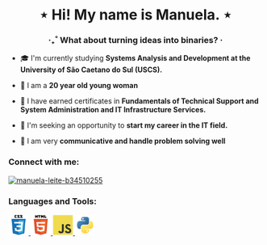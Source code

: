 <h1 align="center">⋆ Hi! My name is Manuela. ⋆</h1>
<h3 align="center">‧₊˚ What about turning ideas into binaries? ‧</h3>

- 🎓 I'm currently studying **Systems Analysis and Development at the University of São Caetano do Sul (USCS).**

- 🌙 I am a **20 year old young woman**

- 📝 I have earned certificates in **Fundamentals of Technical Support and System Administration and IT Infrastructure Services.**

- 🔎 I'm seeking an opportunity to **start my career in the IT field.**

- 💬 I am very **communicative and handle problem solving well**

<h3 align="left">Connect with me:</h3>
<p align="left">
<a href="https://linkedin.com/in/manuela-leite-b34510255" target="blank"><img align="center" src="https://raw.githubusercontent.com/rahuldkjain/github-profile-readme-generator/master/src/images/icons/Social/linked-in-alt.svg" alt="manuela-leite-b34510255" height="30" width="40" /></a>
</p>

<h3 align="left">Languages and Tools:</h3>
<p align="left"> <a href="https://www.w3schools.com/css/" target="_blank" rel="noreferrer"> <img src="https://raw.githubusercontent.com/devicons/devicon/master/icons/css3/css3-original-wordmark.svg" alt="css3" width="40" height="40"/> </a> <a href="https://www.w3.org/html/" target="_blank" rel="noreferrer"> <img src="https://raw.githubusercontent.com/devicons/devicon/master/icons/html5/html5-original-wordmark.svg" alt="html5" width="40" height="40"/> </a> <a href="https://developer.mozilla.org/en-US/docs/Web/JavaScript" target="_blank" rel="noreferrer"> <img src="https://raw.githubusercontent.com/devicons/devicon/master/icons/javascript/javascript-original.svg" alt="javascript" width="40" height="40"/> </a> <a href="https://www.python.org" target="_blank" rel="noreferrer"> <img src="https://raw.githubusercontent.com/devicons/devicon/master/icons/python/python-original.svg" alt="python" width="40" height="40"/> </a> </p>
